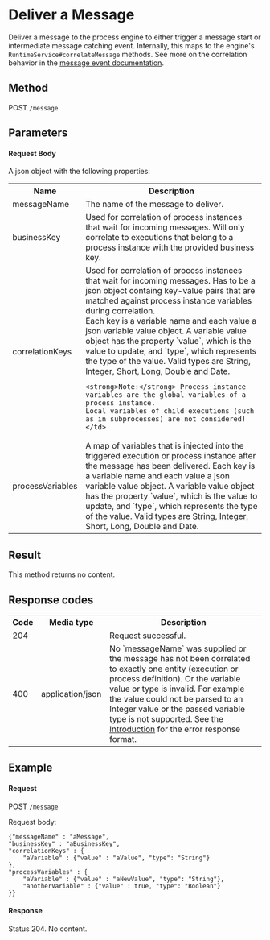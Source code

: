 Deliver a Message
=================

Deliver a message to the process engine to either trigger a message start or intermediate message catching event.
Internally, this maps to the engine's `RuntimeService#correlateMessage` methods.
See more on the correlation behavior in the [message event documentation](/api-references/bpmn20/#!/events/message-events).


Method
------

POST `/message`


Parameters
----------

#### Request Body

A json object with the following properties:

<table class="table table-striped">
  <tr>
    <th>Name</th>
    <th>Description</th>
  </tr>
  <tr>
    <td>messageName</td>
    <td>The name of the message to deliver.</td>
  </tr>
  <tr>
    <td>businessKey</td>
    <td>Used for correlation of process instances that wait for incoming messages. Will only correlate to executions that belong to a process instance with the provided business key.</td>
  </tr>
  <tr>
    <td>correlationKeys</td>
    <td>Used for correlation of process instances that wait for incoming messages.
    Has to be a json object containg key-value pairs that are matched against process instance variables during correlation.<br/>
    Each key is a variable name and each value a json variable value object. A variable value object has the property `value`, which is the value to update, and `type`, which represents the type of the value. Valid types are String, Integer, Short, Long, Double and Date.
    
    <strong>Note:</strong> Process instance variables are the global variables of a process instance.
    Local variables of child executions (such as in subprocesses) are not considered!</td>
  </tr>
  <tr>
    <td>processVariables</td>
    <td>A map of variables that is injected into the triggered execution or process instance after the message has been delivered.
    Each key is a variable name and each value a json variable value object. A variable value object has the property `value`, which is the value to update, and `type`, which represents the type of the value. Valid types are String, Integer, Short, Long, Double and Date.</td>
  </tr>
</table>


Result
------

This method returns no content.


Response codes
--------------

<table class="table table-striped">
  <tr>
    <th>Code</th>
    <th>Media type</th>
    <th>Description</th>
  </tr>
  <tr>
    <td>204</td>
    <td></td>
    <td>Request successful.</td>
  </tr>
  <tr>
    <td>400</td>
    <td>application/json</td>
    <td>No `messageName` was supplied or the message has not been correlated to exactly one entity (execution or process definition). Or the variable value or type is invalid. For example the value could not be parsed to an Integer value or the passed variable type is not supported. See the <a href="/api-references/rest/#!/overview/introduction">Introduction</a> for the error response format.</td>
  </tr>
</table>

Example
--------------

#### Request

POST `/message`

Request body:

    {"messageName" : "aMessage",
    "businessKey" : "aBusinessKey",
    "correlationKeys" : {
        "aVariable" : {"value" : "aValue", "type": "String"}
    },
    "processVariables" : {
        "aVariable" : {"value" : "aNewValue", "type": "String"},
        "anotherVariable" : {"value" : true, "type": "Boolean"}
    }}

#### Response

Status 204. No content.